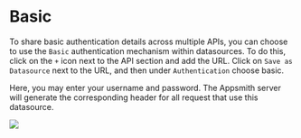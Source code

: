 # Basic

To share basic authentication details across multiple APIs, you can choose to use the `Basic` authentication mechanism within datasources. To do this, click on the `+` icon next to the API section and add the URL. Click on `Save as Datasource` next to the URL, and then under `Authentication` choose basic.

Here, you may enter your username and password. The Appsmith server will generate the corresponding header for all request that use this datasource.

![](../../../../.gitbook/assets/basic-authentication.gif)

